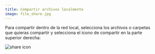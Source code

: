 ```yaml
---
title: Compartir archivos localmente
image: file_share.jpg
---
```


Para compartir dentro de la red local, selecciona los archivos o carpetas que quieras compartir y selecciona el icono de compartir en la parte superior derecha:

![share icon](/share.png)

<app-button :color="true" localurl=":8086/all/https://docs.earthdefenderstoolkit.com/device-usage/bundled-applications/file-management/sharing-locally" text="Lea documentación"></app-button>

<app-button localurl=":8081/login" text="Use local cloud"></app-button>
